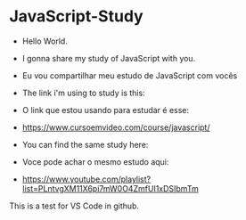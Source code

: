 # JavaScript-Study

- Hello World.

- I gonna share my study of JavaScript with you.
- Eu vou compartilhar meu estudo de JavaScript com vocês

- The link i'm using to study is this:
- O link que estou usando para estudar é esse:

- https://www.cursoemvideo.com/course/javascript/

- You can find the same study here:
- Voce pode achar o mesmo estudo aqui:

- https://www.youtube.com/playlist?list=PLntvgXM11X6pi7mW0O4ZmfUI1xDSIbmTm

This is a test for VS Code in github.